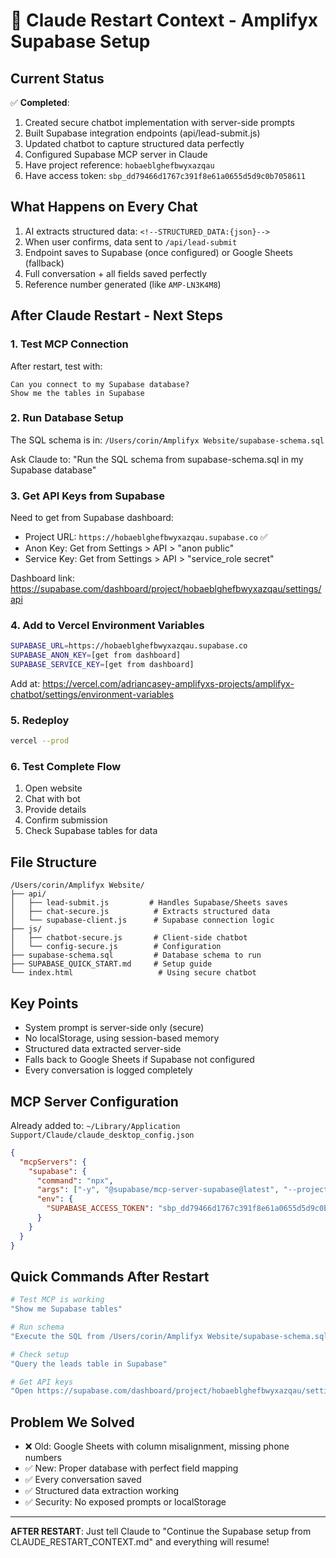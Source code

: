 # 🔄 Claude Restart Context - Amplifyx Supabase Setup

## Current Status
✅ **Completed**:
1. Created secure chatbot implementation with server-side prompts
2. Built Supabase integration endpoints (api/lead-submit.js)
3. Updated chatbot to capture structured data perfectly
4. Configured Supabase MCP server in Claude
5. Have project reference: `hobaeblghefbwyxazqau`
6. Have access token: `sbp_dd79466d1767c391f8e61a0655d5d9c0b7058611`

## What Happens on Every Chat
1. AI extracts structured data: `<!--STRUCTURED_DATA:{json}-->`
2. When user confirms, data sent to `/api/lead-submit`
3. Endpoint saves to Supabase (once configured) or Google Sheets (fallback)
4. Full conversation + all fields saved perfectly
5. Reference number generated (like `AMP-LN3K4M8`)

## After Claude Restart - Next Steps

### 1. Test MCP Connection
After restart, test with:
```
Can you connect to my Supabase database?
Show me the tables in Supabase
```

### 2. Run Database Setup
The SQL schema is in: `/Users/corin/Amplifyx Website/supabase-schema.sql`

Ask Claude to:
"Run the SQL schema from supabase-schema.sql in my Supabase database"

### 3. Get API Keys from Supabase
Need to get from Supabase dashboard:
- Project URL: `https://hobaeblghefbwyxazqau.supabase.co` ✅
- Anon Key: Get from Settings > API > "anon public"
- Service Key: Get from Settings > API > "service_role secret"

Dashboard link: https://supabase.com/dashboard/project/hobaeblghefbwyxazqau/settings/api

### 4. Add to Vercel Environment Variables
```bash
SUPABASE_URL=https://hobaeblghefbwyxazqau.supabase.co
SUPABASE_ANON_KEY=[get from dashboard]
SUPABASE_SERVICE_KEY=[get from dashboard]
```

Add at: https://vercel.com/adriancasey-amplifyxs-projects/amplifyx-chatbot/settings/environment-variables

### 5. Redeploy
```bash
vercel --prod
```

### 6. Test Complete Flow
1. Open website
2. Chat with bot
3. Provide details
4. Confirm submission
5. Check Supabase tables for data

## File Structure
```
/Users/corin/Amplifyx Website/
├── api/
│   ├── lead-submit.js         # Handles Supabase/Sheets saves
│   ├── chat-secure.js          # Extracts structured data
│   └── supabase-client.js      # Supabase connection logic
├── js/
│   ├── chatbot-secure.js       # Client-side chatbot
│   └── config-secure.js        # Configuration
├── supabase-schema.sql         # Database schema to run
├── SUPABASE_QUICK_START.md     # Setup guide
└── index.html                   # Using secure chatbot
```

## Key Points
- System prompt is server-side only (secure)
- No localStorage, using session-based memory
- Structured data extracted server-side
- Falls back to Google Sheets if Supabase not configured
- Every conversation is logged completely

## MCP Server Configuration
Already added to: `~/Library/Application Support/Claude/claude_desktop_config.json`
```json
{
  "mcpServers": {
    "supabase": {
      "command": "npx",
      "args": ["-y", "@supabase/mcp-server-supabase@latest", "--project-ref=hobaeblghefbwyxazqau"],
      "env": {
        "SUPABASE_ACCESS_TOKEN": "sbp_dd79466d1767c391f8e61a0655d5d9c0b7058611"
      }
    }
  }
}
```

## Quick Commands After Restart
```bash
# Test MCP is working
"Show me Supabase tables"

# Run schema
"Execute the SQL from /Users/corin/Amplifyx Website/supabase-schema.sql in Supabase"

# Check setup
"Query the leads table in Supabase"

# Get API keys
"Open https://supabase.com/dashboard/project/hobaeblghefbwyxazqau/settings/api"
```

## Problem We Solved
- ❌ Old: Google Sheets with column misalignment, missing phone numbers
- ✅ New: Proper database with perfect field mapping
- ✅ Every conversation saved
- ✅ Structured data extraction working
- ✅ Security: No exposed prompts or localStorage

---

**AFTER RESTART**: Just tell Claude to "Continue the Supabase setup from CLAUDE_RESTART_CONTEXT.md" and everything will resume!